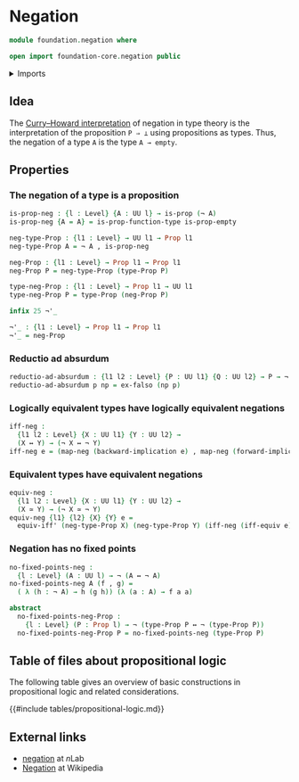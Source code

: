 # Negation

```agda
module foundation.negation where

open import foundation-core.negation public
```

<details><summary>Imports</summary>

```agda
open import foundation.dependent-pair-types
open import foundation.logical-equivalences
open import foundation.universe-levels

open import foundation-core.empty-types
open import foundation-core.equivalences
open import foundation-core.propositions
```

</details>

## Idea

The
[Curry–Howard interpretation](https://en.wikipedia.org/wiki/Curry–Howard_correspondence)
of negation in type theory is the interpretation of the proposition `P ⇒ ⊥`
using propositions as types. Thus, the negation of a type `A` is the type
`A → empty`.

## Properties

### The negation of a type is a proposition

```agda
is-prop-neg : {l : Level} {A : UU l} → is-prop (¬ A)
is-prop-neg {A = A} = is-prop-function-type is-prop-empty

neg-type-Prop : {l1 : Level} → UU l1 → Prop l1
neg-type-Prop A = ¬ A , is-prop-neg

neg-Prop : {l1 : Level} → Prop l1 → Prop l1
neg-Prop P = neg-type-Prop (type-Prop P)

type-neg-Prop : {l1 : Level} → Prop l1 → UU l1
type-neg-Prop P = type-Prop (neg-Prop P)

infix 25 ¬'_

¬'_ : {l1 : Level} → Prop l1 → Prop l1
¬'_ = neg-Prop
```

### Reductio ad absurdum

```agda
reductio-ad-absurdum : {l1 l2 : Level} {P : UU l1} {Q : UU l2} → P → ¬ P → Q
reductio-ad-absurdum p np = ex-falso (np p)
```

### Logically equivalent types have logically equivalent negations

```agda
iff-neg :
  {l1 l2 : Level} {X : UU l1} {Y : UU l2} →
  (X ↔ Y) → (¬ X ↔ ¬ Y)
iff-neg e = (map-neg (backward-implication e) , map-neg (forward-implication e))
```

### Equivalent types have equivalent negations

```agda
equiv-neg :
  {l1 l2 : Level} {X : UU l1} {Y : UU l2} →
  (X ≃ Y) → (¬ X ≃ ¬ Y)
equiv-neg {l1} {l2} {X} {Y} e =
  equiv-iff' (neg-type-Prop X) (neg-type-Prop Y) (iff-neg (iff-equiv e))
```

### Negation has no fixed points

```agda
no-fixed-points-neg :
  {l : Level} (A : UU l) → ¬ (A ↔ ¬ A)
no-fixed-points-neg A (f , g) =
  ( λ (h : ¬ A) → h (g h)) (λ (a : A) → f a a)

abstract
  no-fixed-points-neg-Prop :
    {l : Level} (P : Prop l) → ¬ (type-Prop P ↔ ¬ (type-Prop P))
  no-fixed-points-neg-Prop P = no-fixed-points-neg (type-Prop P)
```

## Table of files about propositional logic

The following table gives an overview of basic constructions in propositional
logic and related considerations.

{{#include tables/propositional-logic.md}}

## External links

- [negation](https://ncatlab.org/nlab/show/negation) at $n$Lab
- [Negation](https://en.wikipedia.org/wiki/Negation) at Wikipedia
